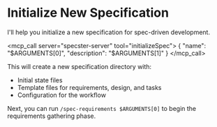 # Initialize New Specification

I'll help you initialize a new specification for spec-driven development.

<mcp_call server="specster-server" tool="initializeSpec">
{
  "name": "$ARGUMENTS[0]",
  "description": "$ARGUMENTS[1]"
}
</mcp_call>

This will create a new specification directory with:
- Initial state files
- Template files for requirements, design, and tasks
- Configuration for the workflow

Next, you can run `/spec-requirements $ARGUMENTS[0]` to begin the requirements gathering phase.